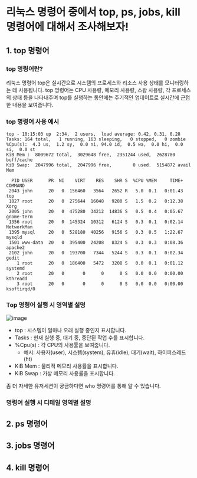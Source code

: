# 리눅스 명령어 중에서 top, ps, jobs, kill 명령어에 대해서 조사해보자!

## 1. top 명령어
### top 명령어란?
리눅스 명령어 top은 실시간으로 시스템의 프로세스와 리소스 사용 상태를 모니터링하는 데 사용됩니다.
top 명령어는 CPU 사용량, 메모리 사용량, 스왑 사용량, 각 프로세스의 상태 등을 나타내주며 top를 실행하는 동안에는 주기적인 업데이트로 실시간에 근접한 내용을 보여줍니다.

### top 명령어 사용 예시
```
top - 10:15:03 up  2:34,  2 users,  load average: 0.42, 0.31, 0.28
Tasks: 164 total,   1 running, 163 sleeping,   0 stopped,   0 zombie
%Cpu(s):  4.3 us,  1.2 sy,  0.0 ni, 94.0 id,  0.5 wa,  0.0 hi,  0.0 si,  0.0 st
KiB Mem :  8009672 total,  3029648 free,  2351244 used,  2628780 buff/cache
KiB Swap:  2047996 total,  2047996 free,        0 used.  5154872 avail Mem 

  PID USER      PR  NI    VIRT    RES    SHR S  %CPU %MEM     TIME+ COMMAND    
 2043 john      20   0  156460   3564   2652 R   5.0  0.1   0:01.43 top        
 1827 root      20   0  275644  16048   9280 S   1.5  0.2   0:12.38 Xorg       
 2005 john      20   0  475280  34212  14836 S   0.5  0.4   0:05.67 gnome-term 
 1356 root      20   0  145324  10312   6124 S   0.3  0.1   0:02.14 NetworkMan 
 1395 mysql     20   0  528180  40256   9156 S   0.3  0.5   1:22.67 mysqld     
 1501 www-data  20   0  395400  24208   8324 S   0.3  0.3   0:08.36 apache2    
 2102 john      20   0  193700   7344   5244 S   0.3  0.1   0:02.34 gedit      
    1 root      20   0  186400   5472   3208 S   0.0  0.1   0:01.12 systemd    
    2 root      20   0       0      0      0 S   0.0  0.0   0:00.00 kthreadd   
    3 root      20   0       0      0      0 S   0.0  0.0   0:00.00 ksoftirqd/0
```

### Top 명령어 실행 시 영역별 설명
![image](https://github.com/Dahyoung-Kim/2024-SW-/assets/171330254/bb53cb39-4960-41a8-b62d-4f631220b246)

+ top : 시스템이 얼마나 오래 실행 중인지 표시합니다.
+ Tasks : 현재 실행 중, 대기 중, 중단된 작업 수를 표시합니다.
+ %Cpu(s) : 각 CPU의 사용률을 보여줍니다.
  + 예시: 사용자(user), 시스템(system), 유휴(idle), 대기(wait), 하이퍼스레드(ht)
+ KiB Mem : 물리적 메모리 사용률을 표시합니다.
+ KiB Swap : 가상 메모리 사용률을 표시합니다.

좀 더 자세한 유저세션이 궁금하다면 who 명령어를 통해 알 수 있습니다.

### 명령어 실행 시 디테일 영역별 설명





## 2. ps 명령어

## 3. jobs 명령어

## 4. kill 명령어

